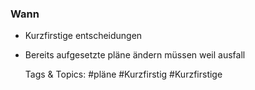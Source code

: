 ### Wann

- Kurzfirstige entscheidungen
- Bereits aufgesetzte pläne ändern müssen weil ausfall

   Tags & Topics:
   #pläne
   #Kurzfirstig
   #Kurzfirstige